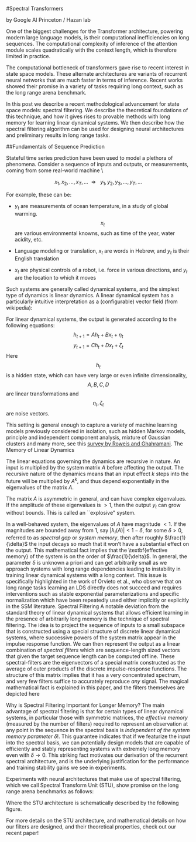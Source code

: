 #Spectral Transformers

by Google AI Princeton / Hazan lab 


One of the biggest challenges for the Transformer architecture, powering modern large language models, is their computational inefficiencies on long sequences. The computational complexity of inference of the attention module scales quadratically with the context length, which is therefore limited in practice.  

The computational bottleneck of transformers gave rise to recent interest in state space models. These alternate architectures are variants of recurrent neural networks that are much faster in terms of inference. Recent works showed their promise in a variety of tasks requiring long context, such as the long range arena benchmark. 

In this post we describe a recent methodological advancement for state space models: spectral filtering. We describe the theoretical foundations of this technique, and how it gives rises to provable methods with long memory for learning linear dynamical systems. We then describe how the spectral filtering algorithm can be used for designing neural architectures and preliminary results in long range tasks.   

##Fundamentals of Sequence Prediction 

Stateful time series prediction have been used to model a plethora of phenomena. Consider a sequence of inputs and outputs, or measurements, coming from some real-world machine \

$$x_1,x_2, \ldots , x_T , \ldots   \ \ \Rightarrow  \ \ \ y_1,y_2, y_3 , \ldots, y_T , \ldots $$

For example, these can be:

-   $y_t$ are measurements of ocean temperature, in a study of global warming. $$x_t$$ are various environmental knowns, such as time of the year, water acidity, etc.


-   Language modeling or translation, $x_t$ are words in Hebrew, and $y_t$ is their English translation


-   $x_t$ are physical controls of a robot, i.e. force in various directions, and $y_t$ are the location to which it moves

Such systems are generally called dynamical systems, and the simplest type of dynamics is linear dynamics. A linear dynamical system has a particularly intuitive interpretation as a (configurable) vector field (from wikipedia):

For linear dynamical systems, the output is generated according to the following equations:
$$h_{t+1}  = A h_t + B x_t + \eta_t $$
$$y_{t+1}   = C h_t + D x_t + \zeta_t $$
Here $$h_t$$ is a hidden state, which can have very large or even infinite dimensionality, $$A,B,C,D$$ are linear transformations and $$\eta_t,\zeta_t$$ are noise vectors.


This setting is general enough to capture a variety of machine learning models previously considered in isolation, such as hidden Markov models, principle and independent component analysis, mixture of Gaussian clusters and many more, see this [survey by Roweis and Ghahramani](https://cs.nyu.edu/~roweis/papers/NC110201.pdf).
The Memory of Linear Dynamics 

The linear equations governing the dynamics are recursive in nature. An input is multiplied by the system matrix $A$ before affecting the output. The recursive nature of the dynamics means that an input effect $k$ steps into the future will be multiplied by $A^k$, and thus depend exponentially in the eigenvalues of the matrix $A$. 

The matrix $A$ is asymmetric in general, and can have complex eigenvalues. If the amplitude of these eigenvalues is $>1$, then the output $y_t$ can grow without bounds. This is called an ``explosive" system. 

In a well-behaved system, the eigenvalues of $A$ have magnitude $<1$. If the magnitudes are bounded away from $1$, say $|\lambda_i (A)| < 1- \delta$, for some $\delta > 0$, referred to as *spectral gap* or *system memory*, then after roughly $\frac{1}{\delta}$ the input decays so much that it won’t have a substantial effect on the output.  This mathematical fact implies that the \textbf{effective memory} of the system is on the order of $\frac{1}{\delta}$. In general, the parameter $\delta$ is unknown a priori and can get arbitrarily small as we approach systems with long range dependencies leading to instability in training linear dynamical systems with a long context. This issue is specifically highlighted in the work of Orvieto et al., who observe that on long range tasks learning an LDS directly does not succeed and requires interventions such as stable exponential parameterizations and specific normalization which have been repeatedly used either implicitly or explicitly in the SSM literature. 
Spectral Filtering 
A notable deviation from the standard theory of linear dynamical systems that allows efficient learning in the presence of arbitrarily long memory is the technique of spectral filtering. The idea is to project the sequence of inputs to a small subspace that is constructed using a special structure of discrete linear dynamical systems, where successive powers of the system matrix appear in the impulse response function. We can then represent the output as a linear combination of *spectral filters* which are sequence-length sized vectors that given the target sequence length can be computed offline. These spectral-filters are the eigenvectors of a special matrix constructed as the average of outer products of the discrete impulse-response functions. The structure of this matrix implies that it has a very concentrated spectrum, and very few filters suffice to accurately reproduce *any* signal. The magical mathematical fact is explained in this paper, and the filters themselves are depicted here 
 
Why is Spectral Filtering Important for Longer Memory? 
The main advantage of spectral filtering is that for certain types of linear dynamical systems, in particular those with symmetric matrices, the *effective memory* (measured by the number of filters) required to represent an observation at any point in the sequence in the spectral basis is *independent of the system memory parameter $\delta$*!. This guarantee indicates that if we featurize the input into the spectral basis, we can potentially design models that are capable of efficiently and stably representing systems with extremely long memory even with $\delta \rightarrow 0$. This striking fact motivates our derivation of the recurrent spectral architecture, and is the underlying justification for the performance and training stability gains we see in experiments. 

Experiments with neural architectures that make use of spectral filtering, which we call Spectral Transform Unit (STU), show promise on the long range arena benchmarks as follows:


 Where the STU architecture is schematically described by the following figure. 




For more details on the STU architecture, and mathematical details on how our filters are designed, and their theoretical properties, check out our recent paper!






